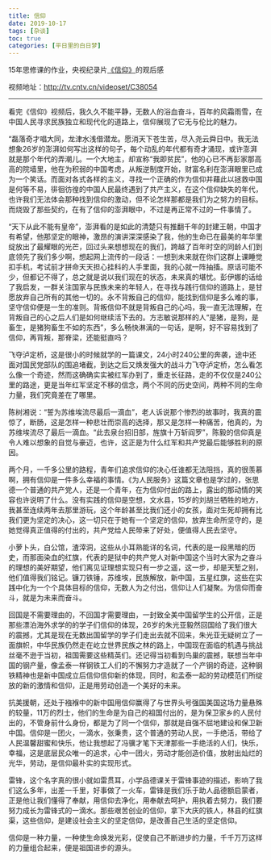 ```yaml
---
title: 信仰
date: 2019-10-17
tags: [杂谈]
toc: true
categories: [平日里的白日梦]
---
```


15年思修课的作业，央视纪录片[《信仰》](https://movie.douban.com/subject/20266562/)的观后感

视频地址：http://tv.cntv.cn/videoset/C38054

---

看完《信仰》视频后，我久久不能平静，无数人的浴血奋斗，百年的风霜雨雪，在中国人民寻求民族独立和现代化的道路上，信仰展现了它无与伦比的魅力。

“磊落奇才唱大同，龙津水浅借潜龙。愿消天下苍生苦，尽入尧云舜日中。我无法想象26岁的澎湃如何写出这样的句子，每个动乱的年代都有奇才涌现，或许澎湃就是那个年代的弄潮儿。一个大地主，却宣称“我即贫民”，他的心已不再彭家那高高的院墙里，他在为积弱的中国考虑，从叛逆制度开始，财富名利在澎湃眼里已成为一个笑话。而面对各式各样的主义，寻找一个正确的作为信仰并藉此以拯救中国是何等不易，徘徊彷徨的中国人民最终遇到了共产主义，在这个信仰缺失的年代，也许我们无法体会那种找到信仰的激动，但不论怎样那都是我们为之努力的目标。而烧毁了那些契约，在有了信仰的澎湃眼中，不过是再正常不过的一件事情了。

“天下从此不能有皇帝”，澎湃看的是如此的清楚只有推翻千年的封建王朝，中国才有希望，他那坚定的眼神，激昂的演讲深深感染了我，他的生命已在最美的年华里绽放出了最耀眼的光芒，回过头来想想现在的我们，跨越了百年时空的同龄人们到底领先了我们多少啊，想起网上流传的一段话：一想到未来就在你们这群上课睡觉扣手机，考试前才拼命天天担心挂科的人手里面，我的心就一阵抽搐。原话可能不少，但都记不得了，总之就是说以我们现在的状态，未来真的堪忧。彭伊娜的话给了我启发，一群关注国家与民族未来的年轻人，在寻找与践行信仰的道路上，是甘愿放弃自己所有的其他一切的。永不背叛自己的信仰，能找到信仰是多么难的事，坚守信仰便是一生的准则。背叛信仰不就是背叛自己的心吗，我一直无法理解，在背叛自己的心之后人们是如何继续活下去的。方志敏说那样的人“是猪，是狗，是畜生，是猪狗畜生不如的东西”，多么畅快淋漓的一句话，是啊，好不容易找到了信仰，再背叛，那脊梁，还能挺直吗？

飞夺泸定桥，这是很小的时候就学的一篇课文，24小时240公里的奔袭，途中还面对国民党部队的围追堵截，到达之后又焕发强大的战斗力飞夺泸定桥，怎么看怎么像一个奇迹，然而这确确实实被红军办到了，重走长征路，走的不仅仅是240公里的路途，更是当年红军坚定不移的信念，两个不同的历史空间，两种不同的生命力量，我们究竟差在了哪里。

陈树湘说：“誓为苏维埃流尽最后一滴血”，老人诉说那个惨烈的故事时，我真的震惊了，断肠，这是怎样一种悲壮而崇高的选择，那又是怎样一种痛苦，他真的，为苏维埃流尽了最后一滴血。“此去泉台招旧部，旌旗十万斩阎罗”，陈毅的信仰真是令人难以想象的自觉与豪迈，也许，这正是为什么红军和共产党最后能够胜利的原因。

两个月，一千多公里的路程，青年们追求信仰的决心任谁都无法阻挡，真的很羡慕啊，拥有信仰是一件多么幸福的事情。《为人民服务》这篇文章也是学过的，张思德一个普通的共产党人，还是一个青年，在为信仰付出的路上，露出的那动情的笑容也许说明了什么。没有实践的信仰是空想，文水县，15岁的刘胡兰牺牲的地方，我甚至连续两年去那里游玩，这个年龄甚至比我们还小的女孩，面对生死却拥有比我们更为坚定的决心，这一切只在于她有一个坚定的信仰，放弃生命所坚守的，是她觉得真正值得的付出的，共产党给人民带来了好处，便值得人民去坚守。

小萝卜头，白公馆，渣滓洞，这些从小耳熟能详的名词，代表的是一段黑暗的历史，而那面染血的红旗，代表的是狱中的共产党人对新中国这个当时大家为之奋斗的理想的美好期望，他们离见证理想实现只有一步之遥，这一步，却是天堑之别，他们值得我们铭记。镰刀铁锤，苏维埃，民族解放，新中国，五星红旗，这些在实践中化为一个个具体目标的信仰，无数人为之付出，信仰让人们凝聚。为信仰而奋斗，就是为未来而奋斗。

回国是不需要理由的，不回国才需要理由，一封致全美中国留学生的公开信，正是那些漂泊海外求学的的学子们信仰的体现，26岁的朱光亚毅然回国给了我们很大的震撼，尤其是现在无数出国留学的学子们走出去就不回来，朱光亚无疑树立了一面旗帜，中华民族仍然走在屹立世界民族之林的路上，中国现在面临的机遇与挑战丝毫不逊于当初，祖国需要这些精英们。还记得当初看到鸟巢的震撼，联想当年中国的钢产量，像孟泰一样钢铁工人们的不懈努力才造就了一个产钢的奇迹，这种钢铁精神也是新中国成立后信仰信仰新的体现，同时，和孟泰一起的劳动模范们所绽放的新的激情和信仰，正是用劳动创造一个美好的未来。

抗美援朝，还处于襁褓中的新中国用信仰赢得了与世界头号强国美国这场力量悬殊的较量，11万的烈士，他们的生命是为自己的祖国付出的，是为保卫家乡的人民付出的，不管身前什么身份，都是为了同一个信仰，那就是自强不屈地建设和保卫新中国。信仰是一团火，一滴水，张秉贵，这个普通的劳动人民，一手绝活，带给了人民温馨甜蜜和快乐，他让我想起了冯骥才笔下天津那些一手绝活的人们，快乐，幸福，这是底层民众唯一的追求，心中一团火，劳动才能创造价值，放射出灿烂的光华，劳动，是信仰最朴实的实现形式。

雷锋，这个名字真的很小就如雷贯耳，小学品德课关于雷锋事迹的描述，影响了我们这么多年，出差一千里，好事做了一火车，雷锋是我们乐于助人品德额启蒙者，正是他让我们懂得了奉献，用信仰去净化，用奉献去呵护，用执着去努力，我们要努力成长为雷锋式的一滴水。那些艰苦创业的信仰，拿下大庆的铁人，林县的红旗渠，这些信仰，是建设社会主义的坚定信仰，是改善自己生活的坚定信仰。

信仰是一种力量，一种使生命焕发光彩，促使自己不断进步的力量，千千万万这样的力量组合起来，便是祖国进步的源头。